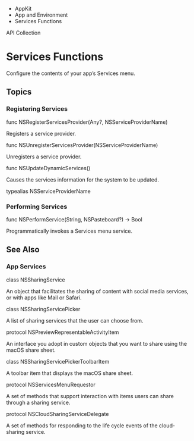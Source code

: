 

- AppKit
- App and Environment
-  Services Functions 

API Collection

# Services Functions

Configure the contents of your app’s Services menu.

## Topics

### Registering Services

func NSRegisterServicesProvider(Any?, NSServiceProviderName)

Registers a service provider.

func NSUnregisterServicesProvider(NSServiceProviderName)

Unregisters a service provider.

func NSUpdateDynamicServices()

Causes the services information for the system to be updated.

typealias NSServiceProviderName

### Performing Services

func NSPerformService(String, NSPasteboard?) -> Bool

Programmatically invokes a Services menu service.

## See Also

### App Services

class NSSharingService

An object that facilitates the sharing of content with social media services, or with apps like Mail or Safari.

class NSSharingServicePicker

A list of sharing services that the user can choose from.

protocol NSPreviewRepresentableActivityItem

An interface you adopt in custom objects that you want to share using the macOS share sheet.

class NSSharingServicePickerToolbarItem

A toolbar item that displays the macOS share sheet.

protocol NSServicesMenuRequestor

A set of methods that support interaction with items users can share through a sharing service.

protocol NSCloudSharingServiceDelegate

A set of methods for responding to the life cycle events of the cloud-sharing service.

